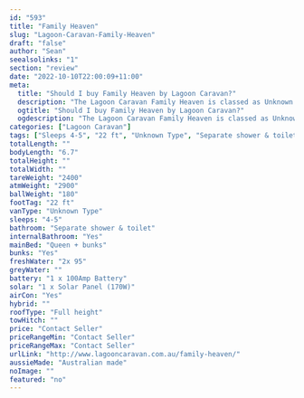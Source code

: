 ```yaml
---
id: "593"
title: "Family Heaven"
slug: "Lagoon-Caravan-Family-Heaven"
draft: "false"
author: "Sean"
seealsolinks: "1"
section: "review"
date: "2022-10-10T22:00:09+11:00"
meta:
  title: "Should I buy Family Heaven by Lagoon Caravan?"
  description: "The Lagoon Caravan Family Heaven is classed as Unknown Type, and sleeps 4-5 people. It is Australian made and comes in at 22 ft. It generally has Separate shower & toilet."
  ogtitle: "Should I buy Family Heaven by Lagoon Caravan?"
  ogdescription: "The Lagoon Caravan Family Heaven is classed as Unknown Type, and sleeps 4-5 people. It is Australian made and comes in at 22 ft. It generally has Separate shower & toilet."
categories: ["Lagoon Caravan"]
tags: ["Sleeps 4-5", "22 ft", "Unknown Type", "Separate shower & toilet", "Full height", "Price Unknown", "Australian made"]
totalLength: ""
bodyLength: "6.7"
totalHeight: ""
totalWidth: ""
tareWeight: "2400"
atmWeight: "2900"
ballWeight: "180"
footTag: "22 ft"
vanType: "Unknown Type"
sleeps: "4-5"
bathroom: "Separate shower & toilet"
internalBathroom: "Yes"
mainBed: "Queen + bunks"
bunks: "Yes"
freshWater: "2x 95"
greyWater: ""
battery: "1 x 100Amp Battery"
solar: "1 x Solar Panel (170W)"
airCon: "Yes"
hybrid: ""
roofType: "Full height"
towHitch: ""
price: "Contact Seller"
priceRangeMin: "Contact Seller"
priceRangeMax: "Contact Seller"
urlLink: "http://www.lagooncaravan.com.au/family-heaven/"
aussieMade: "Australian made"
noImage: ""
featured: "no"
---
```

